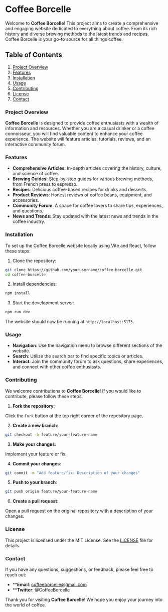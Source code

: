 # Coffee Borcelle

Welcome to **Coffee Borcelle**! This project aims to create a comprehensive and engaging website dedicated to everything about coffee. From its rich history and diverse brewing methods to the latest trends and recipes, Coffee Borcelle is your go-to source for all things coffee.

## Table of Contents

1. [Project Overview](#project-overview)
1. [Features](#features)
1. [Installation](#installation)
1. [Usage](#usage)
1. [Contributing]()
1. [License]()
1. [Contact]()

### Project Overview

**Coffee Borcelle** is designed to provide coffee enthusiasts with a wealth of information and resources. Whether you are a casual drinker or a coffee connoisseur, you will find valuable content to enhance your coffee experience. The website will feature articles, tutorials, reviews, and an interactive community forum.

### Features

- **Comprehensive Articles**: In-depth articles covering the history, culture, and science of coffee.
- **Brewing Guides**: Step-by-step guides for various brewing methods, from French press to espresso.
- **Recipes**: Delicious coffee-based recipes for drinks and desserts.
- **Product Reviews**: Honest reviews of coffee beans, equipment, and accessories.
- **Community Forum**: A space for coffee lovers to share tips, experiences, and questions.
- **News and Trends**: Stay updated with the latest news and trends in the coffee industry.

### Installation

To set up the Coffee Borcelle website locally using Vite and React, follow these steps:

1. Clone the repository:

```bash
git clone https://github.com/yourusername/coffee-borcelle.git
cd coffee-borcelle
```

2. Install dependencies:

```bash
npm install
```

3. Start the development server:

```bash
npm run dev
```

The website should now be running at `http://localhost:5173`.

### Usage

- **Navigation**: Use the navigation menu to browse different sections of the website.
- **Search**: Utilize the search bar to find specific topics or articles.
- **Interact**: Join the community forum to ask questions, share experiences, and connect with other coffee enthusiasts.

### Contributing

We welcome contributions to **Coffee Borcelle**! If you would like to contribute, please follow these steps:

1. **Fork the repository**:

Click the `Fork` button at the top right corner of the repository page.

2. **Create a new branch**:

```bash
git checkout -b feature/your-feature-name
```

3. **Make your changes**:

Implement your feature or fix.

4. **Commit your changes**:

```bash
git commit -m "Add feature/fix: Description of your changes"
```

5. **Push to your branch**:

```bash
git push origin feature/your-feature-name
```

6. **Create a pull request**:

Open a pull request on the original repository with a description of your changes.

### License

This project is licensed under the MIT License. See the [LICENSE]() file for details.

### Contact

If you have any questions, suggestions, or feedback, please feel free to reach out:

- ****Email**: coffeeborcelle@gmail.com
- ****Twitter**: @CoffeeBorcelle

Thank you for visiting **Coffee Borcelle**! We hope you enjoy your journey into the world of coffee.